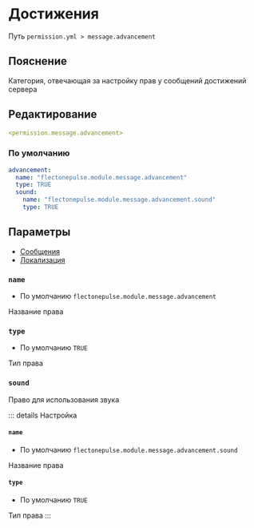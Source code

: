 # Достижения
Путь `permission.yml > message.advancement`

## Пояснение
Категория, отвечающая за настройку прав у сообщений достижений сервера

## Редактирование
```yaml
<permission.message.advancement>
```

### По умолчанию
```yaml
advancement:
  name: "flectonepulse.module.message.advancement"
  type: TRUE
  sound:
    name: "flectonepulse.module.message.advancement.sound"
    type: TRUE
```

## Параметры

- [Сообщения](/ru/message/advancement/)
- [Локализация](/ru/localizations/ru_ru/message/advancement/)

### `name`
- По умолчанию `flectonepulse.module.message.advancement`

Название права

### `type`
- По умолчанию `TRUE`

Тип права

### `sound`

Право для использования звука

::: details Настройка
#### `name`
- По умолчанию `flectonepulse.module.message.advancement.sound`

Название права

#### `type`
- По умолчанию `TRUE`

Тип права
:::

<!--@include: @/ru/parts/permission.md-->

